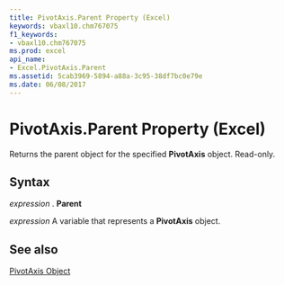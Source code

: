 ```yaml
---
title: PivotAxis.Parent Property (Excel)
keywords: vbaxl10.chm767075
f1_keywords:
- vbaxl10.chm767075
ms.prod: excel
api_name:
- Excel.PivotAxis.Parent
ms.assetid: 5cab3969-5894-a88a-3c95-38df7bc0e79e
ms.date: 06/08/2017
---
```



# PivotAxis.Parent Property (Excel)

Returns the parent object for the specified  **PivotAxis** object. Read-only.


## Syntax

 _expression_ . **Parent**

 _expression_ A variable that represents a **PivotAxis** object.


## See also


[PivotAxis Object](Excel.PivotAxis.md)

